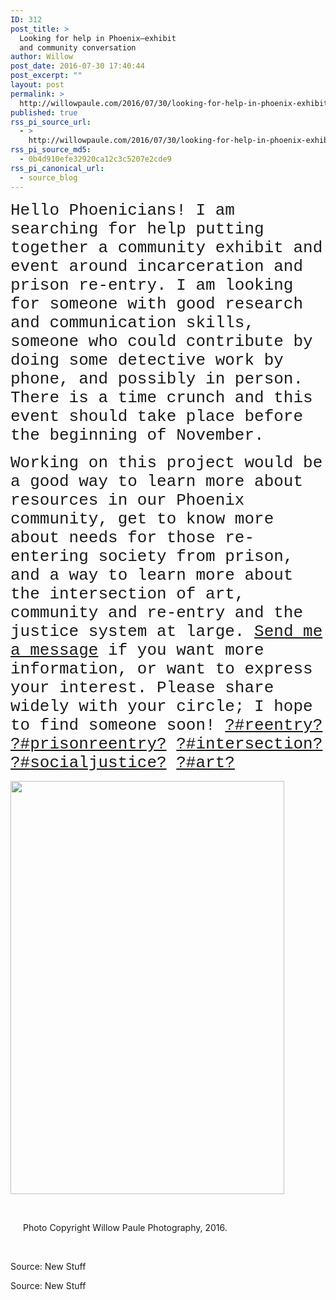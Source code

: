 ```yaml
---
ID: 312
post_title: >
  Looking for help in Phoenix–exhibit
  and community conversation
author: Willow
post_date: 2016-07-30 17:40:44
post_excerpt: ""
layout: post
permalink: >
  http://willowpaule.com/2016/07/30/looking-for-help-in-phoenix-exhibit-and-community-conversation-3/
published: true
rss_pi_source_url:
  - >
    http://willowpaule.com/2016/07/30/looking-for-help-in-phoenix-exhibit-and-community-conversation/
rss_pi_source_md5:
  - 0b4d910efe32920ca12c3c5207e2cde9
rss_pi_canonical_url:
  - source_blog
---
```

<span style="font-size: 26px;"><span style="font-family: courier new,courier,monospace;">Hello Phoenicians! I am searching for help putting together a community exhibit and event around incarceration and prison re-entry. I am looking for someone with good research and communication skills, someone who could contribute by doing some detective work by phone, and possibly in person. There is a time crunch and this event should take place before the beginning of November.</span></span>

<span style="font-size: 26px;"><span style="font-family: courier new,courier,monospace;">Working on this project would be a good way to learn more about resources in our Phoenix commun<span class="text_exposed_show">ity, get to know more about needs for those re-entering society from prison, and a way to learn more about the intersection of art, community and re-entry and the justice system at large. <a href="http://www.willowpaule.com/contact" target="_blank">Send me a message</a> if you want more information, or want to express your interest. Please share widely with your circle; I hope to find someone soon! <a class="_58cn" href="https://www.facebook.com/hashtag/reentry?source=feed_text&amp;story_id=10154024567899145"><span class="_58cl">?#‎</span><span class="_58cm">reentry?</span></a> <a class="_58cn" href="https://www.facebook.com/hashtag/prisonreentry?source=feed_text&amp;story_id=10154024567899145"><span class="_58cl">?#‎</span><span class="_58cm">prisonreentry?</span></a> <a class="_58cn" href="https://www.facebook.com/hashtag/intersection?source=feed_text&amp;story_id=10154024567899145"><span class="_58cl">?#‎</span><span class="_58cm">intersection?</span></a> <a class="_58cn" href="https://www.facebook.com/hashtag/socialjustice?source=feed_text&amp;story_id=10154024567899145"><span class="_58cl">?#‎</span><span class="_58cm">socialjustice?</span></a> <a class="_58cn" href="https://www.facebook.com/hashtag/art?source=feed_text&amp;story_id=10154024567899145"><span class="_58cl">?#‎</span><span class="_58cm">art?</span></a></span></span></span>

<img class="alignnone size-full wp-image-101" src="http://willowpaule.com/wp-content/uploads/2016/07/p1913955501-5.jpg" alt="" width="438" height="661" />

&nbsp;
<div class="text_exposed_show">

<span class="zb-richtext" style="width: 438px; height: 661px; padding: 0px; margin: 20px;"><span id="zfdp_8e3283c9_1ca2d9aaa" class="pv pv-static pv-ready"><span class="pv-outer"><span class="pv-inner" style="width: 438px; height: 661px;"><span class="pv-zb-text pv-bgcolor1"><span class="pv-zb-text-c pv-font2 pv-color2">Photo Copyright Willow Paule Photography, 2016.</span></span></span></span></span></span>

&nbsp;

</div>
Source: New Stuff

Source: New Stuff